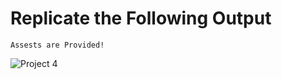 # Replicate the Following Output

`Assests are Provided!`

![Project 4](./Gaming%20Landing%20Page.png)
